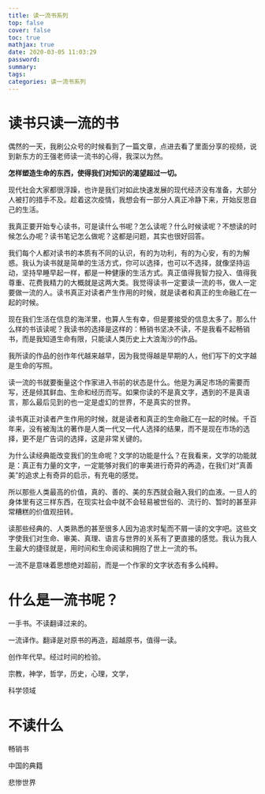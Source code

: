 ```yaml
---
title: 读一流书系列
top: false
cover: false
toc: true
mathjax: true
date: 2020-03-05 11:03:29
password:
summary:
tags:
categories: 读一流书系列
---
```




# 读书只读一流的书

偶然的一天，我刷公众号的时候看到了一篇文章，点进去看了里面分享的视频，说到新东方的王强老师读一流书的心得，我深以为然。

**怎样塑造生命的东西，使得我们对知识的渴望超过一切。**

现代社会大家都很浮躁，也许是我们对如此快速发展的现代经济没有准备，大部分人被打的措手不及。趁着这次疫情，我想会有一部分人真正冷静下来，开始反思自己的生活。

我真正要开始专心读书，可是读什么书呢？怎么读呢？什么时候读呢？不想读的时候怎么办呢？读书笔记怎么做呢？这都是问题，其实也很好回答。



我们每个人都对读书的本质有不同的认识，有的为功利，有的为心安，有的为解惑。我认为读书就是简单的生活方式，你可以选择，也可以不选择，就像坚持运动，坚持早睡早起一样，都是一种健康的生活方式。真正值得我智力投入、值得我尊重、花费我精力的大概就是这两大类。我觉得读书一定要读一流的书，做人一定要做一流的人。读书真正对读者产生作用的时候，就是读者和真正的生命融汇在一起的时候。

现在我们生活在信息的海洋里，也算人生有幸，但是要接受的信息太多了。那么什么样的书该读呢？我读书的选择是这样的：畅销书坚决不读，不是我看不起畅销书，而是我知道生命有限，只能读人类历史上大浪淘沙的作品。

我所读的作品的创作年代越来越早，因为我觉得越是早期的人，他们写下的文字越是生命的写照。

读一流的书就要衡量这个作家进入书前的状态是什么。他是为满足市场的需要而写，还是倾其鲜血、生命和经历而写。如果你读的不是真文字，遇到的不是真语言，那么最后见到的也一定是虚幻的世界，不是真实的世界。

读书真正对读者产生作用的时候，就是读者和真正的生命融汇在一起的时候。千百年来，没有被淘汰的著作是人类一代又一代人选择的结果，而不是现在市场的选择，更不是广告词的选择，这是非常关键的。

为什么读经典能改变我们的生命呢？文学的功能是什么？在我看来，文学的功能就是：真正有力量的文字，一定能够对我们的审美进行奇异的再造，在我们对“真善美”的追求上有奇异的启示，有充电的感觉。

所以那些人类最高的价值，真的、善的、美的东西就会融入我们的血液。一旦人的身体里有这三样东西，在现实社会中就不会轻易被世俗的、流行的、暂时的甚至非常糟糕的价值观扭转。

读那些经典的、人类熟悉的甚至很多人因为追求时髦而不屑一读的文字吧。这些文字使我们对生命、审美、真理、语言与世界的关系有了更直接的感觉。我认为我人生最大的捷径就是，用时间和生命阅读和拥抱了世上一流的书。

一流不是意味着思想绝对超前，而是一个作家的文字状态有多么纯粹。

# 什么是一流书呢？

一手书。不读翻译过来的。

一流译作。翻译是对原书的再造，超越原书，值得一读。

创作年代早。经过时间的检验。

宗教，神学，哲学，历史，心理，文学，

科学领域

# 不读什么

畅销书

中国的典籍

悲惨世界

